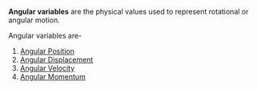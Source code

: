 **Angular variables** are the physical values used to represent rotational or angular motion.

Angular variables are-
1. [Angular Position](Angular%20Position.md)
2. [Angular Displacement](Angular%20Displacement.md)
3. [Angular Velocity](Angular%20Velocity.md)
4. [Angular Momentum](../../Rotation/Angular%20Momentum.md)